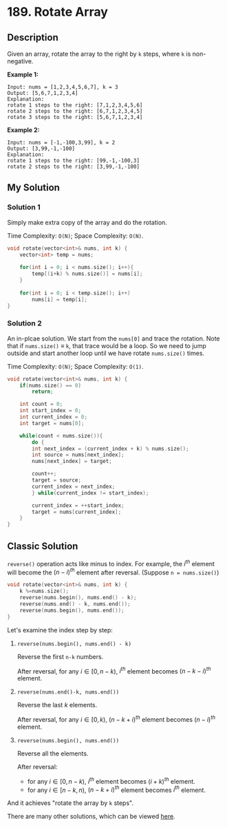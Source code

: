 # 189. Rotate Array
## Description
Given an array, rotate the array to the right by `k` steps, where `k` is non-negative.

**Example 1:**
```
Input: nums = [1,2,3,4,5,6,7], k = 3
Output: [5,6,7,1,2,3,4]
Explanation:
rotate 1 steps to the right: [7,1,2,3,4,5,6]
rotate 2 steps to the right: [6,7,1,2,3,4,5]
rotate 3 steps to the right: [5,6,7,1,2,3,4]
```
**Example 2:**
```
Input: nums = [-1,-100,3,99], k = 2
Output: [3,99,-1,-100]
Explanation: 
rotate 1 steps to the right: [99,-1,-100,3]
rotate 2 steps to the right: [3,99,-1,-100]
```

## My Solution
### Solution 1
Simply make extra copy of the array and do the rotation.

Time Complexity: `O(N)`; Space Complexity: `O(N)`.
```C++
void rotate(vector<int>& nums, int k) {
    vector<int> temp = nums;
    
    for(int i = 0; i < nums.size(); i++){
        temp[(i+k) % nums.size()] = nums[i];
    }
    
    for(int i = 0; i < temp.size(); i++)
        nums[i] = temp[i];
}
```

### Solution 2
An in-plcae solution. We start from the `nums[0]` and trace the rotation. Note that if `nums.size()` $\equiv$ `k`, that trace would be a loop. So we need to jump outside and start another loop until we have rotate `nums.size()` times.

Time Complexity: `O(N)`; Space Complexity: `O(1)`.
```C++
void rotate(vector<int>& nums, int k) {
    if(nums.size() == 0)
        return;

    int count = 0;
    int start_index = 0;
    int current_index = 0;
    int target = nums[0];

    while(count < nums.size()){
        do {
        int next_index = (current_index + k) % nums.size();
        int source = nums[next_index];
        nums[next_index] = target;

        count++;
        target = source;
        current_index = next_index;
        } while(current_index != start_index);

        current_index = ++start_index;
        target = nums[current_index];
    }
}
```

## Classic Solution
`reverse()` operation acts like minus to index. For example, the $i^{th}$ element will become the $(n-i)^{th}$ element after reversal. (Suppose `n = nums.size()`)
```C++
void rotate(vector<int>& nums, int k) {
    k %=nums.size();
    reverse(nums.begin(), nums.end() - k);
    reverse(nums.end() - k, nums.end());
    reverse(nums.begin(), nums.end());
}
```
Let's examine the index step by step:
1) `reverse(nums.begin(), nums.end() - k)`

    Reverse the first `n-k` numbers.

    After reversal, for any $i \in [0, n - k)$, $i^{th}$ element becomes $(n-k-i)^{th}$ element. 

2) `reverse(nums.end()-k, nums.end())`

    Reverse the last $k$ elements.

    After reversal, for any $i \in [0, k)$, $(n-k+i)^{th}$ element becomes $(n-i)^{th}$ element.
3) `reverse(nums.begin(), nums.end())`

    Reverse all the elements.

    After reversal:
    - for any $i\in[0,n-k)$, $i^{th}$ element becomes $(i+k)^{th}$ element.
    - for any $i\in[n-k, n)$, $(n-k+i)^{th}$ element becomes $i^{th}$ element.

And it achieves "rotate the array by `k` steps".

There are many other solutions, which can be viewed [here](https://leetcode.com/problems/rotate-array/discuss/54277/Summary-of-C%2B%2B-solutions).